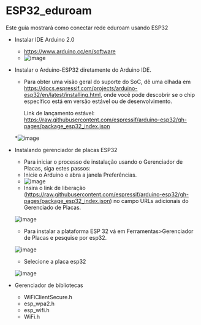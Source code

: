 # ESP32_eduroam
Este guia mostrará como conectar rede eduroam usando ESP32

* Instalar IDE Arduino 2.0
  * https://www.arduino.cc/en/software
  * ![image](https://user-images.githubusercontent.com/89941162/194555221-16933f51-ba2c-40ac-8774-4cd8fbb66659.png)



* Instalar o Arduino-ESP32 diretamente do Arduino IDE.
  * Para obter uma visão geral do suporte do SoC, dê uma olhada em https://docs.espressif.com/projects/arduino-esp32/en/latest/installing.html, onde você pode descobrir     se o chip específico está em versão estável ou de       desenvolvimento.

    Link de lançamento estável:
   https://raw.githubusercontent.com/espressif/arduino-esp32/gh-pages/package_esp32_index.json
    
  *![image](https://user-images.githubusercontent.com/89941162/194555819-d0ebd85e-0921-4787-8e46-b3165bcba5be.png)
  
  
* Instalando gerenciador de placas ESP32
   * Para iniciar o processo de instalação usando o Gerenciador de Placas, siga estes passos:
   * Inicie o Arduino e abra a janela Preferências.
   * ![image](https://user-images.githubusercontent.com/89941162/194556948-959ea464-03e0-4b77-8814-ef96708160ba.png)
   * Insira o link de liberação (https://raw.githubusercontent.com/espressif/arduino-esp32/gh-pages/package_esp32_index.json)  no campo URLs adicionais 
     do Gerenciado de Placas.

   ![image](https://user-images.githubusercontent.com/89941162/194557415-c4c7dbbe-ee8f-4dde-8075-d3ebf9581ae2.png)
   
   * Para instalar a plataforma ESP 32 vá em Ferramentas>Gerenciador de Placas e pesquise por esp32.

    ![image](https://user-images.githubusercontent.com/89941162/194558945-8049adb4-5415-46f4-b458-cdf3ae6bffff.png)
    
    * Selecione a placa esp32

    ![image](https://user-images.githubusercontent.com/89941162/194578608-895b0952-c5ad-4bcd-a93e-a5bbea6311b6.png)




     


* Gerenciador de bibliotecas 
  * WiFiClientSecure.h
  * esp_wpa2.h
  * esp_wifi.h
  * WiFi.h
